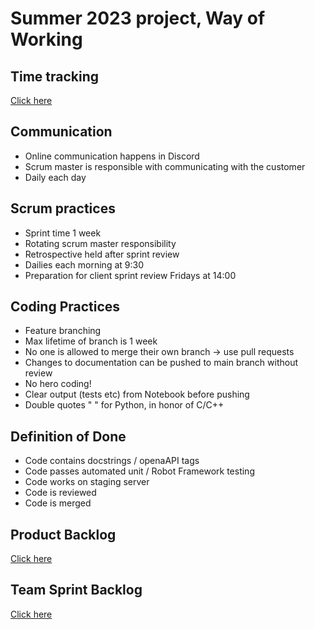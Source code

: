 
# Summer 2023 project, Way of Working

## Time tracking
[Click here](https://docs.google.com/spreadsheets/d/1J1mJxM4wm9pnEoq1daXKhHpsEiAHHjz8Hl4N5ZgT6HM/edit?usp=sharing)

## Communication
- Online communication happens in Discord
- Scrum master is responsible with communicating with the customer
- Daily each day

## Scrum practices
- Sprint time 1 week
- Rotating scrum master responsibility
- Retrospective held after sprint review
- Dailies each morning at 9:30
- Preparation for client sprint review Fridays at 14:00

## Coding Practices
- Feature branching
- Max lifetime of branch is 1 week
- No one is allowed to merge their own branch -> use pull requests
- Changes to documentation can be pushed to main branch without review
- No hero coding!
- Clear output (tests etc) from Notebook before pushing
- Double quotes " " for Python, in honor of C/C++

## Definition of Done
- Code contains docstrings / openaAPI tags
- Code passes automated unit / Robot Framework testing
- Code works on staging server
- Code is reviewed
- Code is merged

## Product Backlog
[Click here](https://github.com/orgs/TinyMLaas/projects/2/views/2)

## Team Sprint Backlog
[Click here](https://github.com/orgs/TinyMLaas/projects/2/views/1)
